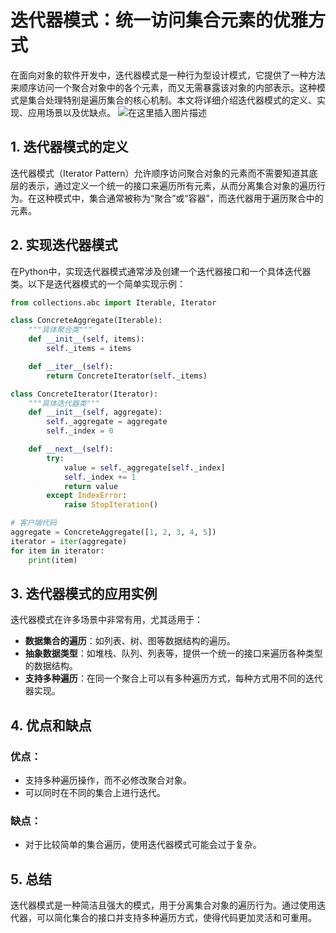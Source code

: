 # 迭代器模式：统一访问集合元素的优雅方式

在面向对象的软件开发中，迭代器模式是一种行为型设计模式，它提供了一种方法来顺序访问一个聚合对象中的各个元素，而又无需暴露该对象的内部表示。这种模式是集合处理特别是遍历集合的核心机制。本文将详细介绍迭代器模式的定义、实现、应用场景以及优缺点。
![在这里插入图片描述](https://img-blog.csdnimg.cn/direct/8117e219dc4e4ac7a83be49880514b15.webp#pic_center)

## 1. 迭代器模式的定义

迭代器模式（Iterator Pattern）允许顺序访问聚合对象的元素而不需要知道其底层的表示，通过定义一个统一的接口来遍历所有元素，从而分离集合对象的遍历行为。在这种模式中，集合通常被称为“聚合”或“容器”，而迭代器用于遍历聚合中的元素。

## 2. 实现迭代器模式

在Python中，实现迭代器模式通常涉及创建一个迭代器接口和一个具体迭代器类。以下是迭代器模式的一个简单实现示例：

```python
from collections.abc import Iterable, Iterator

class ConcreteAggregate(Iterable):
    """具体聚合类"""
    def __init__(self, items):
        self._items = items

    def __iter__(self):
        return ConcreteIterator(self._items)

class ConcreteIterator(Iterator):
    """具体迭代器类"""
    def __init__(self, aggregate):
        self._aggregate = aggregate
        self._index = 0

    def __next__(self):
        try:
            value = self._aggregate[self._index]
            self._index += 1
            return value
        except IndexError:
            raise StopIteration()

# 客户端代码
aggregate = ConcreteAggregate([1, 2, 3, 4, 5])
iterator = iter(aggregate)
for item in iterator:
    print(item)
```

## 3. 迭代器模式的应用实例

迭代器模式在许多场景中非常有用，尤其适用于：

- **数据集合的遍历**：如列表、树、图等数据结构的遍历。
- **抽象数据类型**：如堆栈、队列、列表等，提供一个统一的接口来遍历各种类型的数据结构。
- **支持多种遍历**：在同一个聚合上可以有多种遍历方式，每种方式用不同的迭代器实现。

## 4. 优点和缺点

### 优点：
- 支持多种遍历操作，而不必修改聚合对象。
- 可以同时在不同的集合上进行迭代。

### 缺点：
- 对于比较简单的集合遍历，使用迭代器模式可能会过于复杂。

## 5. 总结

迭代器模式是一种简洁且强大的模式，用于分离集合对象的遍历行为。通过使用迭代器，可以简化集合的接口并支持多种遍历方式，使得代码更加灵活和可重用。